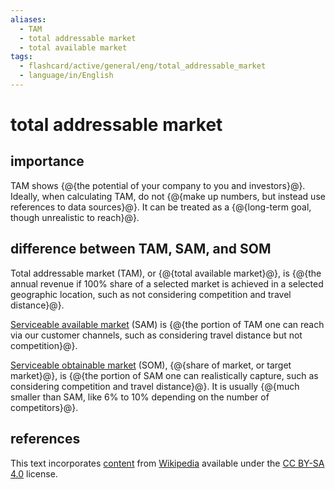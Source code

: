 ```yaml
---
aliases:
  - TAM
  - total addressable market
  - total available market
tags:
  - flashcard/active/general/eng/total_addressable_market
  - language/in/English
---
```


# total addressable market

## importance

TAM shows {@{the potential of your company to you and investors}@}. Ideally, when calculating TAM, do not {@{make up numbers, but instead use references to data sources}@}. It can be treated as a {@{long-term goal, though unrealistic to reach}@}. <!--SR:!2027-07-29,885,332!2027-04-18,823,332!2025-03-07,232,332-->

## difference between TAM, SAM, and SOM

Total addressable market (TAM), or {@{total available market}@}, is {@{the annual revenue if 100% share of a selected market is achieved in a selected geographic location, such as not considering competition and travel distance}@}. <!--SR:!2027-05-06,835,332!2025-04-30,241,292-->

[Serviceable available market](serviceable%20available%20market.md) (SAM) is {@{the portion of TAM one can reach via our customer channels, such as considering travel distance but not competition}@}. <!--SR:!2025-11-29,379,290-->

[Serviceable obtainable market](target%20market.md) (SOM), {@{share of market, or target market}@}, is {@{the portion of SAM one can realistically capture, such as considering competition and travel distance}@}. It is usually {@{much smaller than SAM, like 6% to 10% depending on the number of competitors}@}. <!--SR:!2025-03-03,228,332!2025-06-13,287,292!2025-04-02,211,272-->

## references

This text incorporates [content](https://en.wikipedia.org/wiki/total_addressable_market) from [Wikipedia](Wikipedia.md) available under the [CC BY-SA 4.0](https://creativecommons.org/licenses/by-sa/4.0/) license.
